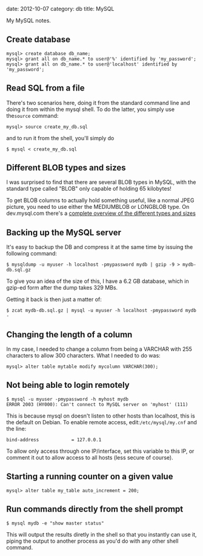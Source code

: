 date:    2012-10-07
category: db
title: MySQL

My MySQL notes.

## Create database

    mysql> create database db_name;
    mysql> grant all on db_name.* to user@'%' identified by 'my_password';
    mysql> grant all on db_name.* to user@'localhost' identified by 'my_password';


## Read SQL from a file

There's two scenarios here, doing it from the standard
command line and doing it from within the mysql shell. To do
the latter, you simply use the```source``` command:

    mysql> source create_my_db.sql

and to run it from the shell, you'll simply do

    $ mysql < create_my_db.sql

## Different BLOB types and sizes

I was surprised to find that there are several BLOB types in
MySQL, with the standard type called "BLOB" only capable of
holding 65 kilobytes!

To get BLOB columns to actually hold something useful, like a normal
JPEG picture, you need to use either the MEDIUMBLOB or LONGBLOB
type. On dev.mysql.com there's a <a
href="http://dev.mysql.com/doc/refman/5.0/en/storage-requirements.html">
complete overview of the different types and sizes </a>

## Backing up the MySQL server

It's easy to backup the DB and compress it at the same time
by issuing the following command:


    $ mysqldump -u myuser -h localhost -pmypassword mydb | gzip -9 > mydb-db.sql.gz


To give you an idea of the size of this, I have a 6.2 GB database,
which in gzip-ed form after the dump takes 329 MBs.


Getting it back is then just a matter of:


    $ zcat mydb-db.sql.gz | mysql -u myuser -h localhost -pmypassword mydb -


## Changing the length of a column

In my case, I needed to change a column from being a VARCHAR
with 255 characters to allow 300 characters. What I needed
to do was:

    mysql> alter table mytable modify mycolumn VARCHAR(300);


## Not being able to login remotely

    $ mysql -u myuser -pmypassword -h myhost mydb
    ERROR 2003 (HY000): Can't connect to MySQL server on 'myhost' (111)


This is because mysql on doesn't listen to other hosts than
localhost, this is the default on Debian. To enable remote
access, edit:```/etc/mysql/my.cnf``` and the line:

    bind-address            = 127.0.0.1


To allow only access through one IP/interface, set this
variable to this IP, or comment it out to allow access to
all hosts (less secure of course).

## Starting a running counter on a given value

    mysql> alter table my_table auto_increment = 200;


## Run commands directly from the shell prompt

    $ mysql mydb -e "show master status"


This will output the results diretly in the shell so that you
instantly can use it, piping the output to another process as you'd do
with any other shell command.

